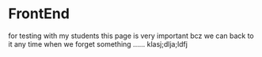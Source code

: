 # FrontEnd
for testing with my students
this page is very important bcz we can back to it any time when we forget something ......
klasj;dlja;ldfj

